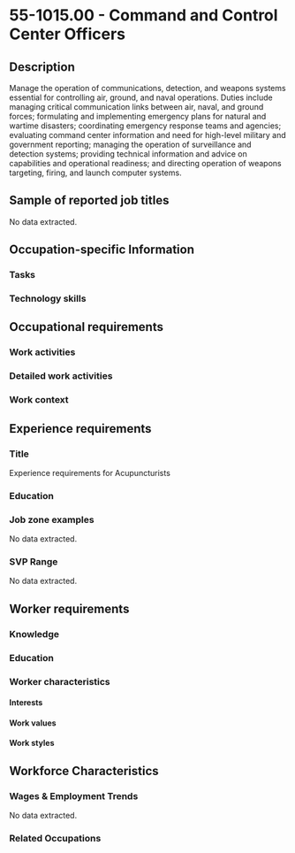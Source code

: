 # 55-1015.00 - Command and Control Center Officers

## Description
Manage the operation of communications, detection, and weapons systems essential for controlling air, ground, and naval operations. Duties include managing critical communication links between air, naval, and ground forces; formulating and implementing emergency plans for natural and wartime disasters; coordinating emergency response teams and agencies; evaluating command center information and need for high-level military and government reporting; managing the operation of surveillance and detection systems; providing technical information and advice on capabilities and operational readiness; and directing operation of weapons targeting, firing, and launch computer systems.

## Sample of reported job titles
No data extracted.

## Occupation-specific Information
### Tasks


### Technology skills


## Occupational requirements
### Work activities


### Detailed work activities


### Work context


## Experience requirements
### Title
Experience requirements for Acupuncturists

### Education


### Job zone examples
No data extracted.

### SVP Range
No data extracted.

## Worker requirements
### Knowledge


### Education


### Worker characteristics
#### Interests


#### Work values


#### Work styles


## Workforce Characteristics
### Wages & Employment Trends
No data extracted.

### Related Occupations